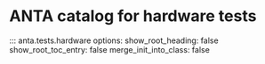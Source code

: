 <!--
  ~ Copyright (c) 2023 Arista Networks, Inc.
  ~ Use of this source code is governed by the Apache License 2.0
  ~ that can be found in the LICENSE file.
  -->

# ANTA catalog for hardware tests

::: anta.tests.hardware
    options:
      show_root_heading: false
      show_root_toc_entry: false
      merge_init_into_class: false
